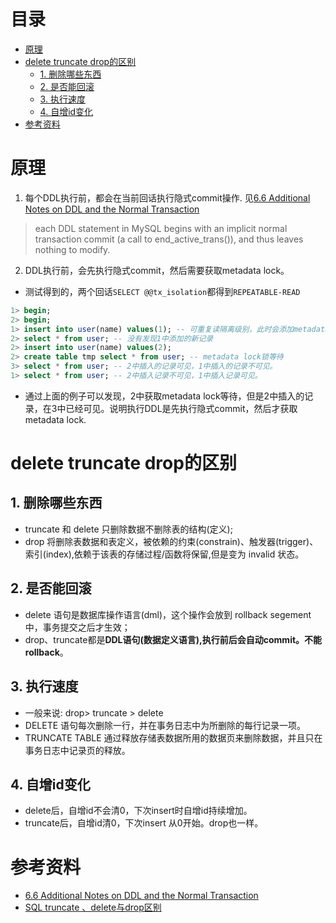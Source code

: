 # 目录
- [原理](#原理)
- [delete truncate drop的区别](#delete-truncate-drop的区别)
	- [1. 删除哪些东西](#1-删除哪些东西)
	- [2. 是否能回滚](#2-是否能回滚)
	- [3. 执行速度](#3-执行速度)
	- [4. 自增id变化](#4-自增id变化)
- [参考资料](#参考资料)
# 原理
1. 每个DDL执行前，都会在当前回话执行隐式commit操作. 见[6.6 Additional Notes on DDL and the Normal Transaction](https://dev.mysql.com/doc/internals/en/transactions-notes-on-ddl-and-normal-transaction.html)
> each DDL statement in MySQL begins with an implicit normal transaction commit (a call to end_active_trans()), and thus leaves nothing to modify.

2. DDL执行前，会先执行隐式commit，然后需要获取metadata lock。
- 测试得到的，两个回话`SELECT @@tx_isolation`都得到`REPEATABLE-READ`
```sql
1> begin;
2> begin;
1> insert into user(name) values(1); -- 可重复读隔离级别，此时会添加metadata lock（元数据锁）
2> select * from user; -- 没有发现1中添加的新记录
2> insert into user(name) values(2);
2> create table tmp select * from user; -- metadata lock锁等待
3> select * from user; -- 2中插入的记录可见，1中插入的记录不可见。
1> select * from user; -- 2中插入记录不可见，1中插入记录可见。
```
- 通过上面的例子可以发现，2中获取metadata lock等待，但是2中插入的记录，在3中已经可见。说明执行DDL是先执行隐式commit，然后才获取metadata lock.

# delete truncate drop的区别
## 1. 删除哪些东西 
- truncate 和 delete 只删除数据不删除表的结构(定义);
-  drop 将删除表数据和表定义，被依赖的约束(constrain)、触发器(trigger)、索引(index),依赖于该表的存储过程/函数将保留,但是变为 invalid 状态。
## 2. 是否能回滚
- delete 语句是数据库操作语言(dml)，这个操作会放到 rollback segement 中，事务提交之后才生效；
- drop、truncate都是**DDL语句(数据定义语言),执行前后会自动commit。不能rollback**。
## 3. 执行速度
- 一般来说: drop> truncate > delete
- DELETE   语句每次删除一行，并在事务日志中为所删除的每行记录一项。
- TRUNCATE   TABLE   通过释放存储表数据所用的数据页来删除数据，并且只在事务日志中记录页的释放。
## 4. 自增id变化
- delete后，自增id不会清0，下次insert时自增id持续增加。
- truncate后，自增id清0，下次insert 从0开始。drop也一样。
# 参考资料
- [6.6 Additional Notes on DDL and the Normal Transaction](https://dev.mysql.com/doc/internals/en/transactions-notes-on-ddl-and-normal-transaction.html)
- [SQL truncate 、delete与drop区别](https://www.cnblogs.com/8765h/archive/2011/11/25/2374167.html)
